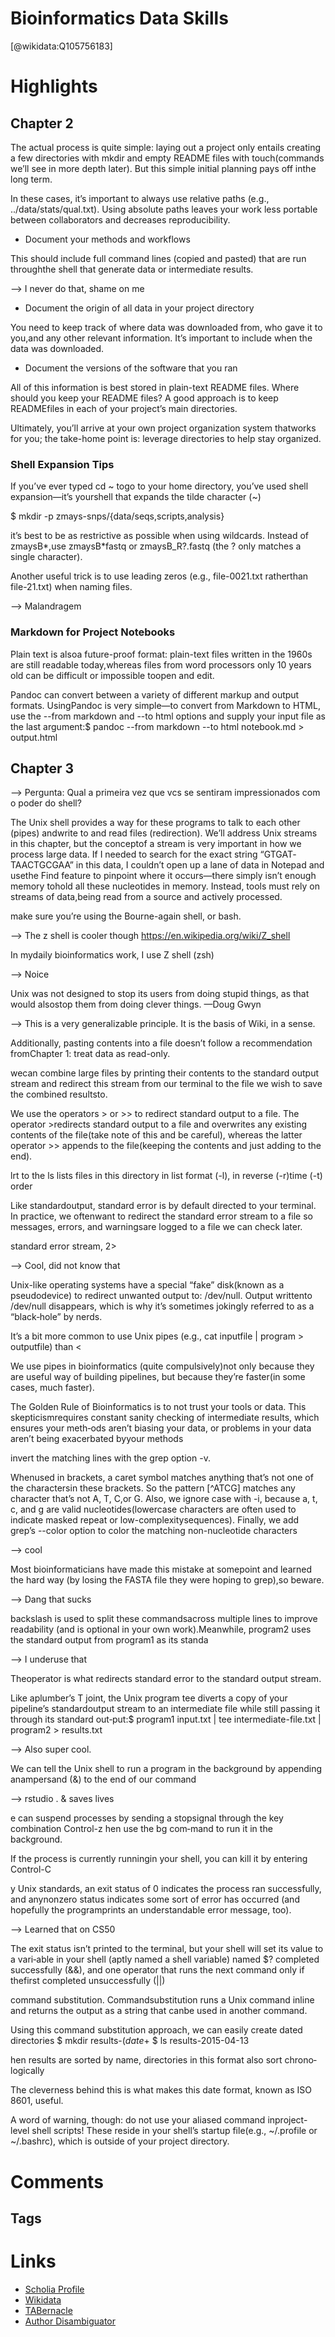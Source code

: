 
Bioinformatics Data Skills
==========================
  
  [@wikidata:Q105756183]  
  

# Highlights

## Chapter 2 

The  actual  process  is  quite  simple:  laying  out  a  project  only entails  creating  a  few  directories  with  mkdir  and  empty  README  files  with  touch(commands we’ll see in more depth later). But this simple initial planning pays off inthe long term.

In these cases, it’s important to always use relative paths (e.g., ../data/stats/qual.txt). Using absolute paths leaves your work less portable between collaborators and decreases reproducibility.

- Document your methods and workflows

This should include full command lines (copied and pasted) that are run throughthe  shell  that  generate  data  or  intermediate  results.

--> I never do that, shame on me

- Document the origin of all data in your project directory

You need to keep track of where data was downloaded from, who gave it to you,and  any  other  relevant  information. It’s  important  to  include  when  the  data  was  downloaded.

- Document the versions of the software that you ran

All of this information is best stored in plain-text README files. 
Where  should  you  keep  your  README  files?  A  good  approach  is  to  keep  READMEfiles in each of your project’s main directories.

Ultimately,  you’ll  arrive  at  your  own  project  organization  system  thatworks for you; the take-home point is: leverage directories to help stay organized.

### Shell Expansion Tips

 If you’ve ever typed cd ~ togo  to  your  home  directory,  you’ve  used  shell  expansion—it’s  yourshell  that  expands  the  tilde  character  (~)

 $ mkdir -p zmays-snps/{data/seqs,scripts,analysis}

 it’s best to be as restrictive as possible when using wildcards. Instead of zmaysB*,use zmaysB*fastq or zmaysB_R?.fastq (the ? only matches a single character).

 Another useful trick is to use leading zeros (e.g., file-0021.txt ratherthan  file-21.txt)  when  naming  files.

--> Malandragem

### Markdown for Project Notebooks

Plain text is alsoa   future-proof  format:  plain-text  files  written  in  the  1960s  are  still  readable  today,whereas files from word processors only 10 years old can be difficult or impossible toopen  and  edit. 

Pandoc can convert between a variety of different markup and output formats. UsingPandoc  is  very  simple—to  convert  from  Markdown  to  HTML,  use  the  --from markdown and --to html options and supply your input file as the last argument:$ pandoc --from markdown --to html notebook.md > output.html


## Chapter 3

--> Pergunta: Qual a primeira vez que vcs se sentiram impressionados com o poder do shell?

The  Unix  shell  provides  a  way  for  these  programs  to  talk  to  each  other  (pipes)  andwrite to and read files (redirection).
We’ll address Unix streams in this chapter, but the conceptof  a  stream  is  very  important  in  how  we  process  large  data.
If   I   needed   to   search   for   the   exact   string   “GTGAT‐TAACTGCGAA”  in  this  data,  I  couldn’t  open  up  a  lane  of  data  in  Notepad  and  usethe  Find  feature  to  pinpoint  where  it  occurs—there  simply  isn’t  enough  memory  tohold  all  these  nucleotides  in  memory.  Instead,  tools  must  rely  on  streams  of  data,being  read  from  a  source  and  actively  processed.

make sure you’re using the Bourne-again shell,  or  bash.

--> The z shell is cooler though https://en.wikipedia.org/wiki/Z_shell

In  mydaily  bioinformatics  work,  I  use  Z  shell  (zsh)

--> Noice

Unix  was  not  designed  to  stop  its  users  from  doing  stupid  things,  as  that  would  alsostop them from doing clever things.
—Doug Gwyn

--> This is a very generalizable principle. It is the basis of Wiki, in a sense. 

Additionally,  pasting  contents  into  a  file  doesn’t  follow  a  recommendation  fromChapter 1: treat data as read-only.

wecan  combine  large  files  by  printing  their  contents  to  the  standard  output  stream and redirect this stream from our terminal to the file we wish to save the combined resultsto.

We  use  the  operators  >  or  >>  to  redirect  standard  output  to  a  file.  The  operator  >redirects  standard  output  to  a  file  and  overwrites  any  existing  contents  of  the  file(take  note  of  this  and  be  careful),  whereas  the  latter  operator  >>  appends  to  the  file(keeping  the  contents  and  just  adding  to  the  end).

lrt  to  the  ls  lists  files  in  this  directory  in  list  format  (-l),  in  reverse  (-r)time  (-t)  order

Like standardoutput,  standard  error  is  by  default  directed  to  your  terminal.  In  practice,  we  oftenwant to redirect the standard error stream to a file so messages, errors, and warningsare logged to a file we can check later.

standard error stream, 2>

--> Cool, did not know that

Unix-like  operating  systems  have  a  special  “fake”  disk(known as a pseudodevice) to redirect unwanted output to: /dev/null. Output writtento  /dev/null  disappears,  which  is  why  it’s  sometimes  jokingly  referred  to  as  a  “black‐hole” by nerds.

It’s a bit more common to use Unix pipes (e.g., cat inputfile | program > outputfile) than <

We  use  pipes  in  bioinformatics  (quite  compulsively)not only because they are useful way of building pipelines, but because they’re faster(in  some  cases,  much  faster).

The Golden Rule of Bioinformatics is to not trust your tools or data. This skepticismrequires  constant  sanity  checking  of  intermediate  results,  which  ensures  your  meth‐ods  aren’t  biasing  your  data,  or  problems  in  your  data  aren’t  being  exacerbated  byyour methods

invert  the  matching  lines  with  the  grep  option  -v.

 Whenused in brackets, a caret symbol matches anything that’s not one of the charactersin these brackets. So the pattern [^ATCG] matches any character that’s not A, T, C,or  G.  Also,  we  ignore  case  with  -i,  because  a,  t,  c,  and  g  are  valid  nucleotides(lowercase characters are often used to indicate masked repeat or low-complexitysequences).  Finally,  we  add  grep’s  --color  option  to  color  the  matching  non-nucleotide characters

 --> cool

 Most bioinformaticians have made this mistake at somepoint and learned the hard way (by losing the FASTA file they were hoping to grep),so beware.

 --> Dang that sucks

 backslash  is  used  to  split  these  commandsacross multiple lines to improve readability (and is optional in your own work).Meanwhile,  program2  uses  the  standard  output  from  program1  as  its  standa

 --> I underuse that

 Theoperator is what redirects standard error to the standard output stream.

  Like  aplumber’s  T  joint,  the  Unix  program  tee  diverts  a  copy  of  your  pipeline’s  standardoutput  stream  to  an  intermediate  file  while  still  passing  it  through  its  standard  out‐put:$ program1 input.txt | tee intermediate-file.txt | program2 > results.txt

  --> Also super cool.

  We  can  tell  the  Unix  shell  to  run  a  program  in  the  background  by  appending  anampersand (&) to the end of our command

  --> rstudio . & saves lives

e can suspend processes by sending a stopsignal  through  the  key  combination  Control-z hen  use  the  bg  com‐mand  to  run  it  in  the  background. 

 If the process is currently runningin your shell, you can kill it by entering Control-C

y  Unix  standards,  an  exit  status  of  0  indicates  the  process  ran  successfully,  and  anynonzero status indicates some sort of error has occurred (and hopefully the programprints an understandable error message, too).

--> Learned that on CS50

The exit status isn’t printed to the terminal, but your shell will set its value to a vari‐able in your shell (aptly named a shell variable) named $?
completed successfully (&&), and one operator that runs the next command only if thefirst  completed  unsuccessfully  (||)


command  substitution.  Commandsubstitution runs a Unix command inline and returns the output as a string that canbe used in another command.

Using  this  command  substitution  approach,  we  can  easily  create  dated  directories
$ mkdir results-$(date +%F)$
$ ls results-2015-04-13

hen results are sorted by name, directories in this format also sort chrono‐logically

The cleverness behind this is what makes this date format, known as ISO 8601, useful.

A  word  of  warning,  though:  do  not  use  your  aliased  command  inproject-level  shell  scripts!  These  reside  in  your  shell’s  startup  file(e.g., ~/.profile or ~/.bashrc), which is outside of your project directory.



# Comments

## Tags

# Links
  
 * [Scholia Profile](https://scholia.toolforge.org/work/Q105756183)  
 * [Wikidata](https://www.wikidata.org/wiki/Q105756183)  
 * [TABernacle](https://tabernacle.toolforge.org/?#/tab/manual/Q105756183/P921%3BP4510)  
 * [Author Disambiguator](https://author-disambiguator.toolforge.org/work_item_oauth.php?id=Q105756183&batch_id=&match=1&author_list_id=&doit=Get+author+links+for+workhttps://tabernacle.toolforge.org/?#/tab/manual/Q105756183/P921%3BP4510)  
